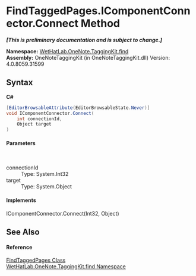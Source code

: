 # FindTaggedPages.IComponentConnector.Connect Method 
 _**\[This is preliminary documentation and is subject to change.\]**_

**Namespace:**&nbsp;<a href="0e3a8efd-07d2-1709-b1cd-709153222081">WetHatLab.OneNote.TaggingKit.find</a><br />**Assembly:**&nbsp;OneNoteTaggingKit (in OneNoteTaggingKit.dll) Version: 4.0.8059.31599

## Syntax

**C#**<br />
``` C#
[EditorBrowsableAttribute(EditorBrowsableState.Never)]
void IComponentConnector.Connect(
	int connectionId,
	Object target
)
```


#### Parameters
&nbsp;<dl><dt>connectionId</dt><dd>Type: System.Int32<br /></dd><dt>target</dt><dd>Type: System.Object<br /></dd></dl>

#### Implements
IComponentConnector.Connect(Int32, Object)<br />

## See Also


#### Reference
<a href="60d7bed7-f819-9c82-f130-1c71241d23f8">FindTaggedPages Class</a><br /><a href="0e3a8efd-07d2-1709-b1cd-709153222081">WetHatLab.OneNote.TaggingKit.find Namespace</a><br />